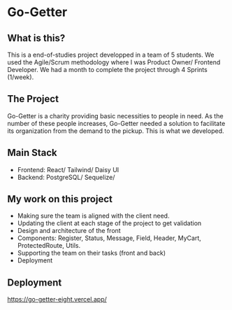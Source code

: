# Go-Getter
## What is this?
This is a end-of-studies project developped in a team of 5 students. We used the Agile/Scrum methodology where I was Product Owner/ Frontend Developer. We had a month to complete the project through 4 Sprints (1/week).

## The Project
Go-Getter is a charity providing basic necessities to people in need. As the number of these people increases, Go-Getter needed a solution to facilitate its organization from the demand to the pickup. This is what we developed.

## Main Stack
- Frontend: React/ Tailwind/ Daisy UI
- Backend: PostgreSQL/ Sequelize/

## My work on this project
- Making sure the team is aligned with the client need.
- Updating the client at each stage of the project to get validation
- Design and architecture of the front
- Components: Register, Status, Message, Field, Header, MyCart, ProtectedRoute, Utils.
- Supporting the team on their tasks (front and back)
- Deployment

## Deployment
https://go-getter-eight.vercel.app/

